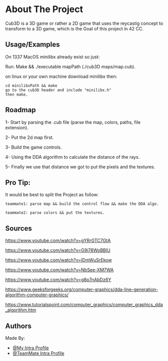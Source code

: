 
# About The Project

Cub3D is a 3D game or rather a 2D game that uses the reycastig concept to transform to a 3D game, which is the Goal of this project in 42 CC.

## Usage/Examples

On 1337 MacOS minilibx already exist so just:

Run: Make && ./executable mapPath (./cub3D maps/map.cub).

on linux or your own machine download minilibx then:

    cd minilibxPath && make
    go to the cub3D header and include "minilibx.h"
    then make.

    

## Roadmap

1- Start by parsing the .cub file (parse the map, colors, paths, file extension).

2- Put the 2d map first.

3- Build the game controls.

4- Using the DDA algorithm to calculate the distance of the rays.

5- Finally we use that distance we got to put the pixels and the textures.



## Pro Tip:

It would be best to split the Project as follow:

    teammate1: parse map && build the control flow && make the DDA algo.

    teammate2: parse colors && put the textures.



## Sources

https://www.youtube.com/watch?v=gYRrGTC7GtA

https://www.youtube.com/watch?v=G9i78WoBBIU

https://www.youtube.com/watch?v=IDmWuSrEkow

https://www.youtube.com/watch?v=NbSee-XM7WA

https://www.youtube.com/watch?v=g8p7nAbDz6Y

https://www.geeksforgeeks.org/computer-graphics/dda-line-generation-algorithm-computer-graphics/

https://www.tutorialspoint.com/computer_graphics/computer_graphics_dda_algorithm.htm

## Authors
Made By:
- [@My Intra Profile](https://profile.intra.42.fr/users/yel-haya)
- [@TeamMate Intra Profile](https://profile.intra.42.fr/users/achemlal)
